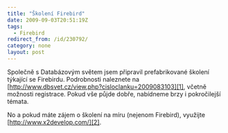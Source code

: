 ```yaml
---
title: "Školení Firebird"
date: 2009-09-03T20:51:19Z
tags:
  - Firebird
redirect_from: /id/230792/
category: none
layout: post
---
```

Společně s Databázovým světem jsem připravil prefabrikované školení týkající se Firebirdu. Podrobnosti naleznete na [http://www.dbsvet.cz/view.php?cisloclanku=2009083103][1], včetně možnosti registrace. Pokud vše půjde dobře, nabídneme brzy i pokročilejší témata.

No a pokud máte zájem o školení na míru (nejenom Firebird), využijte [http://www.x2develop.com/][2].

[1]: http://www.dbsvet.cz/view.php?cisloclanku=2009083103
[2]: http://www.x2develop.com/

